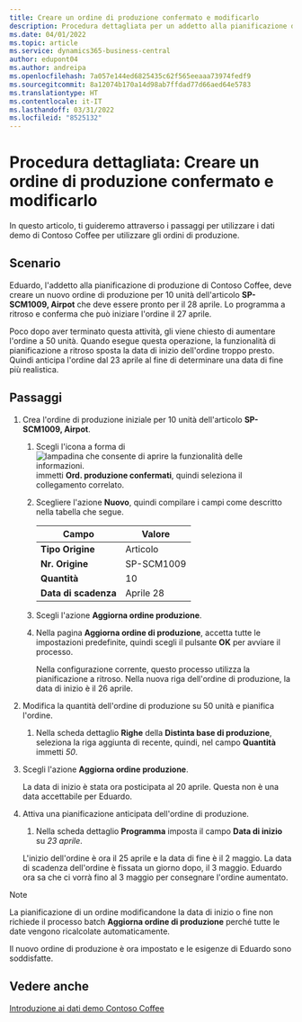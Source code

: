 ```yaml
---
title: Creare un ordine di produzione confermato e modificarlo
description: Procedura dettagliata per un addetto alla pianificazione di produzione presso Contoso Coffee che desidera creare un ordine di produzione pianificato fisso e quindi modificarlo.
ms.date: 04/01/2022
ms.topic: article
ms.service: dynamics365-business-central
author: edupont04
ms.author: andreipa
ms.openlocfilehash: 7a057e144ed6825435c62f565eeaaa73974fedf9
ms.sourcegitcommit: 8a12074b170a14d98ab7ffdad77d66aed64e5783
ms.translationtype: HT
ms.contentlocale: it-IT
ms.lasthandoff: 03/31/2022
ms.locfileid: "8525132"
---
```

# <a name="walkthrough-create-a-firm-planned-production-order-and-change-it"></a>Procedura dettagliata: Creare un ordine di produzione confermato e modificarlo

In questo articolo, ti guideremo attraverso i passaggi per utilizzare i dati demo di Contoso Coffee per utilizzare gli ordini di produzione.  

## <a name="scenario"></a>Scenario

Eduardo, l'addetto alla pianificazione di produzione di Contoso Coffee, deve creare un nuovo ordine di produzione per 10 unità dell'articolo **SP-SCM1009, Airpot** che deve essere pronto per il 28 aprile. Lo programma a ritroso e conferma che può iniziare l'ordine il 27 aprile.  

Poco dopo aver terminato questa attività, gli viene chiesto di aumentare l'ordine a 50 unità. Quando esegue questa operazione, la funzionalità di pianificazione a ritroso sposta la data di inizio dell'ordine troppo presto. Quindi anticipa l'ordine dal 23 aprile al fine di determinare una data di fine più realistica.  

## <a name="steps"></a>Passaggi

1. Crea l'ordine di produzione iniziale per 10 unità dell'articolo **SP-SCM1009, Airpot**.

    1. Scegli l'icona a forma di ![lampadina che consente di aprire la funzionalità delle informazioni.](../media/ui-search/search_small.png "Dimmi cosa vuoi fare") immetti **Ord. produzione confermati**, quindi seleziona il collegamento correlato.  

    2. Scegliere l'azione **Nuovo**, quindi compilare i campi come descritto nella tabella che segue.  

        |Campo  |Valore  |
        |---------|---------|
        |**Tipo Origine** |Articolo|
        |**Nr. Origine** |SP-SCM1009|
        |**Quantità** |10|
        |**Data di scadenza**|Aprile 28  |

    3. Scegli l'azione **Aggiorna ordine produzione**.  

    4. Nella pagina **Aggiorna ordine di produzione**, accetta tutte le impostazioni predefinite, quindi scegli il pulsante **OK** per avviare il processo.  

        Nella configurazione corrente, questo processo utilizza la pianificazione a ritroso. Nella nuova riga dell'ordine di produzione, la data di inizio è il 26 aprile.  

2. Modifica la quantità dell'ordine di produzione su 50 unità e pianifica l'ordine.  

    1. Nella scheda dettaglio **Righe** della **Distinta base di produzione**, seleziona la riga aggiunta di recente, quindi, nel campo **Quantità** immetti *50*.  

3. Scegli l'azione **Aggiorna ordine produzione**.  

    La data di inizio è stata ora posticipata al 20 aprile. Questa non è una data accettabile per Eduardo.

4. Attiva una pianificazione anticipata dell'ordine di produzione.

    1. Nella scheda dettaglio **Programma** imposta il campo **Data di inizio** su *23 aprile*.

    L'inizio dell'ordine è ora il 25 aprile e la data di fine è il 2 maggio. La data di scadenza dell'ordine è fissata un giorno dopo, il 3 maggio. Eduardo ora sa che ci vorrà fino al 3 maggio per consegnare l'ordine aumentato.

> [!NOTE]
> La pianificazione di un ordine modificandone la data di inizio o fine non richiede il processo batch **Aggiorna ordine di produzione** perché tutte le date vengono ricalcolate automaticamente.

Il nuovo ordine di produzione è ora impostato e le esigenze di Eduardo sono soddisfatte.  

## <a name="see-also"></a>Vedere anche

[Introduzione ai dati demo Contoso Coffee](contoso-coffee-intro.md)  
